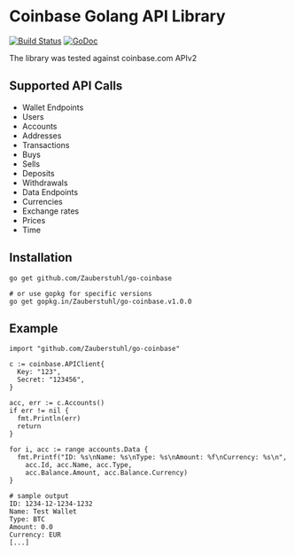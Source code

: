 # Coinbase Golang API Library

[![Build Status](https://travis-ci.org/Zauberstuhl/go-coinbase.svg?branch=master)](https://travis-ci.org/Zauberstuhl/go-coinbase) 
[![GoDoc](https://godoc.org/github.com/Zauberstuhl/go-coinbase?status.svg)](http://godoc.org/github.com/Zauberstuhl/go-coinbase)

The library was tested against coinbase.com APIv2

## Supported API Calls

* Wallet Endpoints
 * Users
 * Accounts
 * Addresses
 * Transactions
 * Buys
 * Sells
 * Deposits
 * Withdrawals
* Data Endpoints
 * Currencies
 * Exchange rates
 * Prices
 * Time

## Installation

    go get github.com/Zauberstuhl/go-coinbase

    # or use gopkg for specific versions
    go get gopkg.in/Zauberstuhl/go-coinbase.v1.0.0

## Example

    import "github.com/Zauberstuhl/go-coinbase"

    c := coinbase.APIClient{
      Key: "123",
      Secret: "123456",
    }

    acc, err := c.Accounts()
    if err != nil {
      fmt.Println(err)
      return
    }

    for i, acc := range accounts.Data {
      fmt.Printf("ID: %s\nName: %s\nType: %s\nAmount: %f\nCurrency: %s\n",
        acc.Id, acc.Name, acc.Type,
        acc.Balance.Amount, acc.Balance.Currency)
    }

    # sample output
    ID: 1234-12-1234-1232
    Name: Test Wallet
    Type: BTC
    Amount: 0.0
    Currency: EUR
    [...]
